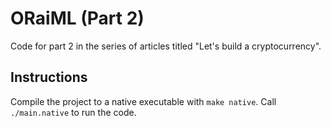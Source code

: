 # ORaiML (Part 2)

Code for part 2 in the series of articles titled "Let's build a cryptocurrency".

## Instructions

Compile the project to a native executable with `make native`. Call
`./main.native` to run the code.
